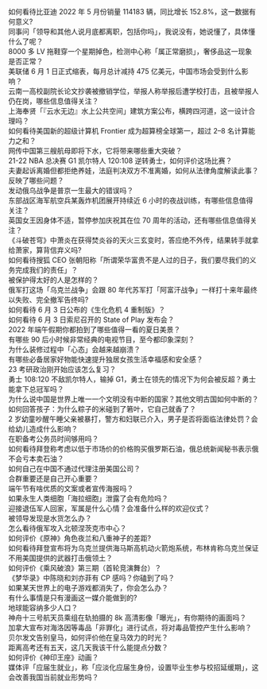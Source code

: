 如何看待比亚迪 2022 年 5 月份销量 114183 辆，同比增长 152.8%，这一数据有何意义?  
同事问「领导和其他人说月底都离职，包括你吗」，我说没有，她说懂了，具体懂什么了呢？  
8000 多 LV 拖鞋穿一个星期掉色，检测中心称「属正常磨损」，奢侈品这一现象是否正常？  
美联储 6 月 1 日正式缩表，每月总计减持 475 亿美元，中国市场会受到什么影响？  
云南一高校副院长论文抄袭被撤销学位，举报人称举报后遭学校打击，且被举报人仍在岗，哪些信息值得关注？  
上海奉贤「『云水无边』水上公共空间」建筑方案公布，横跨四河道，这一设计合理吗？  
如何看待美国新的超级计算机 Frontier 成为超算榜全球第一，超过 2–8 名计算能力之和？  
网传中国第三艘航母即将下水，它将带来哪些重大突破？  
21-22 NBA 总决赛 G1 凯尔特人 120:108 逆转勇士，如何评价这场比赛？  
夫妻起诉离婚但都拒绝养娃，法庭判决双方不准离婚，如何从法律角度解读此事？反映了哪些问题？  
发动俄乌战争是普京一生最大的错误吗？  
东部战区海军航空兵某轰炸机团展开持续近 6 小时的夜战训练，有哪些信息值得关注？  
英国女王因身体不适，暂停参加庆祝其在位 70 周年的活动，还有哪些信息值得关注？  
《斗破苍穹》中萧炎在获得焚炎谷的天火三玄变时，答应绝不外传，结果转手就拿给萧家，算背信弃义吗?  
如何看待搜狐 CEO 张朝阳称「所谓荣华富贵不是人过的日子，我们要尽我们的义务完成我们的责任」？  
被保护得太好的人是怎样的？  
俄军打这场「乌克兰战争」会跟 80 年代苏军打「阿富汗战争」一样打十来年最终以失败、完全撤军告终吗?  
如何看待 6 月 3 日公布的《生化危机 4 重制版》？  
如何看待 6 月 3 日索尼召开的 State of Play 发布会？  
2022 年端午假期你都拍到了哪些值得一看的夏日美景？  
有哪些 90 后小时候非常经典的电视节目，至今都印象深刻？  
为什么装修过程中「心态」会越来越崩溃？  
有哪些必备居家好物能快速提升独居女孩生活幸福感和安全感？  
23 考研政治刚开始应该怎么复习？  
勇士 108:120 不敌凯尔特人，输掉 G1，勇士在领先的情况下为何会被反超？勇士能拿下总冠军吗？  
为什么说中国是世界上唯一一个文明没有中断的国家？其他文明古国如何中断的？  
如何回答孩子：为什么粽子的米碰到了箬叶，它自己就香了？  
2 岁幼童吵醒午睡父亲被暴打，警方和妇联已介入，男子是否将面临法律处罚？会给幼儿造成什么影响？  
在职备考公务员时间够用吗？  
如何看待拜登称考虑以低于市场价的价格购买俄罗斯石油，俄总统新闻秘书表示俄不会亏本卖石油？  
如何自己在中国不通过代理注册美国公司？  
合群重要还是自己开心重要？  
端午节有啥优质的文案或者宣传海报吗？  
如果永生人类细胞「海拉细胞」泄露了会有危险吗？  
迎接退伍军人回家，军属是什么心情？会准备什么样的欢迎仪式？  
被领导发现是水货怎么办？  
怎么看待俄军攻入北顿涅茨克市中心？  
如何评价《原神》角色夜兰和八重神子的差距?  
如何看待拜登宣布将为乌克兰提供海马斯高机动火箭炮系统，布林肯称乌克兰保证不用美国提供的武器打击俄领土？  
如何评价《乘风破浪》第三期（首轮竞演舞台）？  
《梦华录》中陈晓和刘亦菲有 CP 感吗？你磕到了吗？  
如果某天世界上的电子游戏都消失了，你会怎么办？  
有什么事情是只有漫画这一媒介能做到的?  
地球能容纳多少人口？  
神舟十三号航天员乘组在轨拍摄的 8k 高清影像「曝光」，有你期待的画面吗？  
加拿大宣布对海洛因等毒品「非罪化」进行试点，将对毒品管控产生什么影响？  
贝尔发文告别皇马，如何评价他在皇马效力的时光？  
距离高考还有五天，这几天我该干什么能提点分数？  
如何评价《神印王座》动画？  
媒体评「应届生就业」，称「应淡化应届生身份，设置毕业生参与校招延缓期」，这会改善我国当前就业形势吗？  
